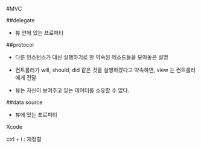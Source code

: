 #MVC

##delegate
- 뷰 안에 있는 프로퍼티

##protocol
- 다른 인스턴스가 대신 실행하기로 한 약속된 메소드들을 모아놓은 설명
- 컨트롤러가 will, should, did 같은 것을 실행하겠다고 약속하면, view 는 컨트롤러에게 전달


- 뷰는 자신이 보여주고 있는 데이터를 소유할 수 없다.


##data source
- 뷰에 있는 프로퍼티





Xcode

ctrl + i : 재정렬
